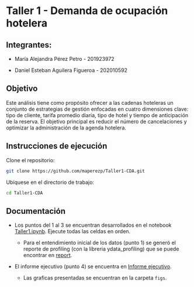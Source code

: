 # **Taller 1 - Demanda de ocupación hotelera**

## **Integrantes:**

- María Alejandra Pérez Petro - 201923972

- Daniel Esteban Aguilera Figueroa - 202010592

## Objetivo
Este análisis tiene como propósito ofrecer a las cadenas hoteleras un conjunto de estrategias de gestión enfocadas en cuatro dimensiones clave: tipo de cliente, tarifa promedio diaria, tipo de hotel y tiempo de anticipación de la reserva. El objetivo principal es reducir el número de cancelaciones y optimizar la administración de la agenda hotelera.

## **Instrucciones de ejecución**

Clone el repositorio:
``` bash
git clone https://github.com/maperezp/Taller1-CDA.git
```

Ubíquese en el directorio de trabajo:
```bash
cd Taller1-CDA
```

## **Documentación**

- Los puntos del 1 al 3 se encuentran desarrollados en el notebook [Taller1.ipynb](./Taller1.ipynb). Ejecute todas las celdas en orden.
  - Para el entendimiento inicial de los datos (punto 1) se generó el reporte de profiling (con la libreria ydata_profiling) que se puede encontrar en [report](./data/report.html).

- El informe ejecutivo (punto 4) se encuentra en [Informe ejecutivo](./InformeEjecutivo.pdf).
  - Las graficas presentadas se encuentran en la carpeta `figs`.



